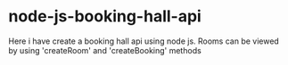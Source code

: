 # node-js-booking-hall-api

Here i have create a booking hall api using node js.
Rooms can be viewed by using 'createRoom' and 'createBooking' methods
